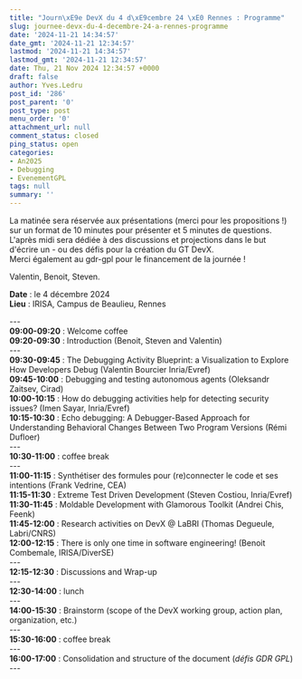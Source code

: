 ```yaml
---
title: "Journ\xE9e DevX du 4 d\xE9cembre 24 \xE0 Rennes : Programme"
slug: journee-devx-du-4-decembre-24-a-rennes-programme
date: '2024-11-21 14:34:57'
date_gmt: '2024-11-21 12:34:57'
lastmod: '2024-11-21 14:34:57'
lastmod_gmt: '2024-11-21 12:34:57'
date: Thu, 21 Nov 2024 12:34:57 +0000
draft: false
author: Yves.Ledru
post_id: '286'
post_parent: '0'
post_type: post
menu_order: '0'
attachment_url: null
comment_status: closed
ping_status: open
categories:
- An2025
- Debugging
- EvenementGPL
tags: null
summary: ''
---
```


La matinée sera réservée aux présentations (merci pour les propositions !) sur un format de 10 minutes pour présenter et 5 minutes de questions.  
L'après midi sera dédiée à des discussions et projections dans le but d'écrire un - ou des défis pour la création du GT DevX.  
Merci également au gdr-gpl pour le financement de la journée !

Valentin, Benoit, Steven.  
  
**Date** : le 4 décembre 2024  
**Lieu** : IRISA, Campus de Beaulieu, Rennes

\---  
**09:00-09:20** : Welcome coffee  
**09:20-09:30** : Introduction (Benoit, Steven and Valentin)  
\---  
**09:30-09:45** : The Debugging Activity Blueprint: a Visualization to Explore How Developers Debug (Valentin Bourcier Inria/Evref)  
**09:45-10:00** : Debugging and testing autonomous agents (Oleksandr Zaitsev, Cirad)  
**10:00-10:15** : How do debugging activities help for detecting security issues? (Imen Sayar, Inria/Evref)  
**10:15-10:30** : Echo debugging: A Debugger-Based Approach for Understanding Behavioral Changes Between Two Program Versions  (Rémi Dufloer)  
\---  
**10:30-11:00** : coffee break  
\---  
**11:00-11:15** : Synthétiser des formules pour (re)connecter le code et ses intentions (Frank Vedrine, CEA)  
**11:15-11:30** : Extreme Test Driven Development (Steven Costiou, Inria/Evref)  
**11:30-11:45** : Moldable Development with Glamorous Toolkit (Andrei Chis, Feenk)  
**11:45-12:00** : Research activities on DevX @ LaBRI (Thomas Degueule, Labri/CNRS)  
**12:00-12:15** : There is only one time in software engineering! (Benoit Combemale, IRISA/DiverSE)  
\---  
**12:15-12:30** : Discussions and Wrap-up  
\---  
**12:30-14:00** : lunch  
\---  
**14:00-15:30** : Brainstorm (scope of the DevX working group, action plan, organization, etc.)  
\---  
**15:30-16:00** : coffee break  
\---  
**16:00-17:00** : Consolidation and structure of the document (_défis GDR GPL_)  
\---  

